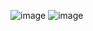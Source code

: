 ![image](https://github.com/user-attachments/assets/e8777599-63e1-4427-951e-c64a40cc5d07)
![image](https://github.com/user-attachments/assets/d62b4f01-de5a-441e-aaff-209fbbe254af)
